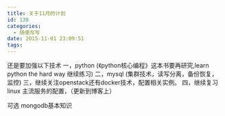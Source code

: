 ```yaml
---
title: 关于11月的计划
id: 138
categories:
  - 随便写写
date: 2015-11-01 23:09:51
tags:
---
```


还是要加强以下技术
一，python (《python核心编程》这本书要再研究,learn python the hard way 继续练习)
二，mysql (集群技术，读写分离，备份恢复，监控)
三，继续关注openstack还有docker技术，配置相关实例。
四，继续复习linux 主流服务的配置，（更新到博客上）

可选
mongodb基本知识